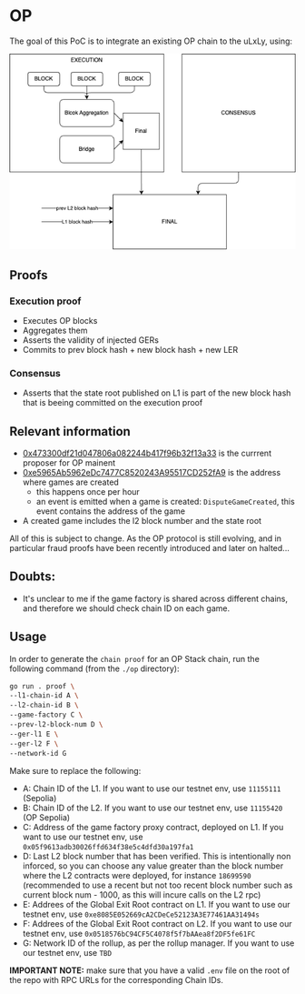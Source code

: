 # OP

The goal of this PoC is to integrate an existing OP chain to the uLxLy, using:

![](./proof.drawio.png)

## Proofs

### Execution proof

- Executes OP blocks
- Aggregates them
- Asserts the validity of injected GERs
- Commits to prev block hash + new block hash + new LER

### Consensus

- Asserts that the state root published on L1 is part of the new block hash that is beeing committed on the execution proof

## Relevant information

- [0x473300df21d047806a082244b417f96b32f13a33](https://explorer.optimism.io/address/0x473300df21d047806a082244b417f96b32f13a33) is the currrent proposer for OP mainent
- [0xe5965Ab5962eDc7477C8520243A95517CD252fA9](https://etherscan.io/address/0xe5965Ab5962eDc7477C8520243A95517CD252fA9) is the address where games are created
    - this happens once per hour
    - an event is emitted when a game is created: `DisputeGameCreated`, this event contains the address of the game
- A created game includes the l2 block number and the state root

All of this is subject to change. As the OP protocol is still evolving, and in particular fraud proofs have been recently introduced and later on halted...

## Doubts:

- It's unclear to me if the game factory is shared across different chains, and therefore we should check chain ID on each game.

## Usage

In order to generate the `chain proof` for an OP Stack chain, run the following command (from the `./op` directory):

```bash
go run . proof \
--l1-chain-id A \
--l2-chain-id B \
--game-factory C \
--prev-l2-block-num D \
--ger-l1 E \
--ger-l2 F \
--network-id G
```

Make sure to replace the following:

- A: Chain ID of the L1. If you want to use our testnet env, use `11155111` (Sepolia)
- B: Chain ID of the L2. If you want to use our testnet env, use `11155420` (OP Sepolia)
- C: Address of the game factory proxy contract, deployed on L1. If you want to use our testnet env, use `0x05f9613adb30026ffd634f38e5c4dfd30a197fa1`
- D: Last L2 block number that has been verified. This is intentionally non inforced, so you can choose any value greater than the block number where the L2 contracts were deployed, for instance `18699590` (recommended to use a recent but not too recent block number such as current block num - 1000, as this will incure calls on the L2 rpc)
- E: Addrees of the Global Exit Root contract on L1. If you want to use our testnet env, use `0xe8085E052669cA2CDeCe52123A3E77461AA31494s`
- F: Addrees of the Global Exit Root contract on L2. If you want to use our testnet env, use `0x0518576bC94CF5C4078f5f7bAAea8f2DF5fe61FC`
- G: Network ID of the rollup, as per the rollup manager. If you want to use our testnet env, use `TBD`

**IMPORTANT NOTE:** make sure that you have a valid `.env` file on the root of the repo with RPC URLs for the corresponding Chain IDs.